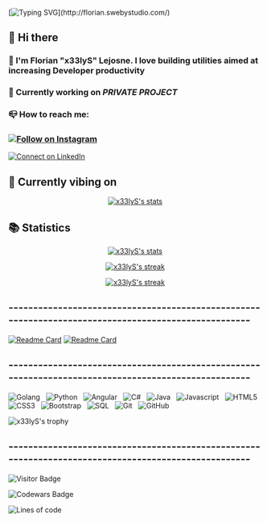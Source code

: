    [![Typing SVG](https://readme-typing-svg.demolab.com?font=Anton&size=32&duration=6000&pause=50&color=628FDB&center=true&vCenter=true&width=1000&lines=Hello+%2C+I'm+Florian;Web+Developer+.+.+.)](http://florian.swebystudio.com/)
   
## 👋 Hi there

### 🙌 I'm Florian "x33lyS" Lejosne. I love building utilities aimed at increasing Developer productivity

### 🚧 Currently working on *PRIVATE PROJECT*

### 📪 How to reach me:

### [![Follow on Instagram](https://img.shields.io/badge/-Instagram-black?logo=Instagram&logoColor=628fdb&style=social)](https://www.instagram.com/florian.ljsne/) 
[![Connect on LinkedIn](https://img.shields.io/badge/-Linkedin-black?logo=LinkedIn&logoColor=628fdb&style=social)](https://www.linkedin.com/in/florian-lejosne/)

## 🎵 Currently vibing on

<p align="center">
  <a href="https://spotify-github-profile.vercel.app/api/view?uid=florian.lejosne.31&cover_image=false&theme=default&bar_color=628fdb&bar_color_cover=false">
    <img title="🔥 Spotify" alt="x33lyS's stats" src="https://spotify-github-profile.vercel.app/api/view?uid=florian.lejosne.31&cover_image=false&theme=default&bar_color=628fdb&bar_color_cover=false"/>
  </a>
</p>

## 📚 Statistics
 
 <p align="center">
  <a href="https://github-readme-stats.vercel.app/api?username=x33lyS&include_all_commits=true&show_icons=true&theme=tokyonight&border_radius=30&hide=issues">
    <img title="🔥 Github Stats" alt="x33lyS's stats" src="https://github-readme-stats.vercel.app/api?username=x33lyS&include_all_commits=true&show_icons=true&theme=tokyonight&border_radius=30&hide=issues"/>
  </a>
</p>

<p align="center">
  <a href="https://github-readme-stats.vercel.app/api/top-langs/?username=x33lyS&hide=TeX&layout=compact&theme=tokyonight&border_radius=30">
    <img title="🔥 Langages Github Stats" alt="x33lyS's streak" src="https://github-readme-stats.vercel.app/api/top-langs/?username=x33lyS&hide=TeX&layout=compact&theme=tokyonight&border_radius=30"/>
  </a>
</p>
 
<p align="center">
  <a href="https://github.com/x33lyS/github-readme-streak-stats">
    <img title="🔥 Streak Github Stats" alt="x33lyS's streak" src="https://streak-stats.demolab.com/?user=x33lyS&theme=tokyonight&border_radius=30"/>
  </a>
</p>



## ----------------------------------------------------------------------------------------------------
<a href="https://groupie-tracker-x33lys.herokuapp.com/">![Readme Card](https://github-readme-stats.vercel.app/api/pin/?username=x33lyS&repo=Groupie-Tracker&theme=tokyonight&border_radius=30)</a>
<a href="https://github.com/x33lyS/Website-2k22">![Readme Card](https://github-readme-stats.vercel.app/api/pin/?username=x33lyS&repo=Website-2k22&theme=tokyonight&border_radius=30)</a>

## ----------------------------------------------------------------------------------------------------

![Golang](https://img.shields.io/badge/-Golang-black?logo=go&logoColor=628fdb&style=for-the-badge)&nbsp;&nbsp;
![Python](https://img.shields.io/badge/-Python-black?logo=python&logoColor=628fdb&style=for-the-badge)&nbsp;&nbsp;
![Angular](https://img.shields.io/badge/-Angular-black?logo=angular&logoColor=628fdb&style=for-the-badge)&nbsp;&nbsp;
![C#](https://img.shields.io/badge/-Csharp-black?logo=c&logoColor=628fdb&style=for-the-badge)&nbsp;&nbsp;
![Java](https://img.shields.io/badge/-Java-black?logo=java&logoColor=628fdb&style=for-the-badge)&nbsp;&nbsp;
![Javascript](https://img.shields.io/badge/-Javascript-black?logo=javascript&logoColor=628fdb&style=for-the-badge)&nbsp;&nbsp;
![HTML5](https://img.shields.io/badge/-HTML5-black?logo=html5&logoColor=628fdb&style=for-the-badge)&nbsp;&nbsp;
![CSS3](https://img.shields.io/badge/-CSS3-black?logo=css3&logoColor=628fdb&style=for-the-badge)&nbsp;&nbsp;
![Bootstrap](https://img.shields.io/badge/-Bootstrap-black?logo=bootstrap&logoColor=628fdb&style=for-the-badge)&nbsp;&nbsp;
![SQL](https://img.shields.io/badge/-SQL-black?logo=MySQL&logoColor=628fdb&style=for-the-badge)&nbsp;&nbsp;
![Git](https://img.shields.io/badge/-Git-black?logo=git&logoColor=628fdb&style=for-the-badge)&nbsp;&nbsp;
![GitHub](https://img.shields.io/badge/-GitHub-black?logo=github&logoColor=628fdb&style=for-the-badge)&nbsp;&nbsp;
</br>




![x33lyS's trophy](https://hacked-github-stat-trophies.vercel.app/?username=x33lyS&theme=dracula&column=5&rank=SECRET,SSS,SS,S,AAA,AA,A,B&margin-w=18&margin-h=10&title=MultiLanguage,AllSuperRank,Joined2020,Commit,Repositories)

## ----------------------------------------------------------------------------------------------------
![Visitor Badge](https://visitor-badge.laobi.icu/badge?page_id=x33lyS.x33lyS)

![Codewars Badge](https://www.codewars.com/users/x33lyS/badges/large)

![Lines of code](https://img.shields.io/badge/From%20Hello%20World%20I%27ve%20Written-4.6%20million%20lines%20of%20code-628fdb)

